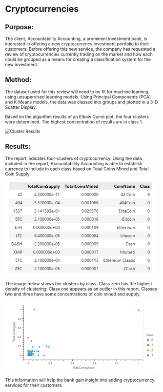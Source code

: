 # Cryptocurrencies

## Purpose: 

The client, Accountability Accounting, a prominent investment bank, is interested in offering a new cryptocurrency investment portfolio to their customers. Before offering this new service, the company has requested a review of cryptocurrencies currently trading on the market and how each could be grouped as a means for creating a classification system for the new investment. 

## Method: 
The dataset used for this review will need to be fit for machine learning, using unsupervised learning models. Using Principal Components (PCA) and K-Means models, the data was classed into groups and plotted in a 3-D Scatter Display. 

Based on the algorithm results of an Elbow Curve plot, the four clusters were determined. The highest concentration of results are in class 1. 

![Cluster Results]("C:\Users\kathl\OneDrive\Desktop\Bootcamp_Classwork\Projects\Module_18_Unsupervised_Learning\Cryptocurrencies\Resources\Cluster_results.png")

## Results: 

The report indicates four-clusters of cryptocurrency. Using the data included in the report, Accountability Accounting is able to establish currency to include in each class based on Total Coins Mined and Total Coin Supply. 

![Mined and Supply Table](https://github.com/KathleenYager/Cryptocurrencies/blob/main/Resources/Mined_Supply_Table.png)

The image below shows the clusters by class. Class zero has the highest density of clustering. Class one appears as an outlier in this report. Classes two and three have some concentrations of coin mined and supply. 

![Mined and Supply Scatterplot](https://github.com/KathleenYager/Cryptocurrencies/blob/main/Resources/bokeh_plot.png)


This information will help the bank gain insight into adding cryptocurrency services for their customers.   
